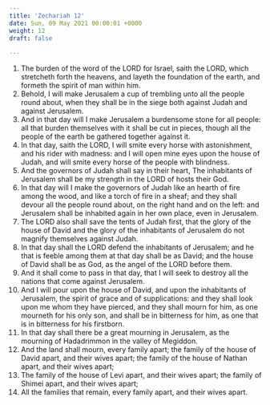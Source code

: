 ```yaml
---
title: 'Zechariah 12'
date: Sun, 09 May 2021 00:00:01 +0000
weight: 12
draft: false
  
---
```


1. The burden of the word of the LORD for Israel, saith the LORD, which stretcheth forth the heavens, and layeth the foundation of the earth, and formeth the spirit of man within him.
2. Behold, I will make Jerusalem a cup of trembling unto all the people round about, when they shall be in the siege both against Judah and against Jerusalem.
3. And in that day will I make Jerusalem a burdensome stone for all people: all that burden themselves with it shall be cut in pieces, though all the people of the earth be gathered together against it.
4. In that day, saith the LORD, I will smite every horse with astonishment, and his rider with madness: and I will open mine eyes upon the house of Judah, and will smite every horse of the people with blindness.
5. And the governors of Judah shall say in their heart, The inhabitants of Jerusalem shall be my strength in the LORD of hosts their God.
6. In that day will I make the governors of Judah like an hearth of fire among the wood, and like a torch of fire in a sheaf; and they shall devour all the people round about, on the right hand and on the left: and Jerusalem shall be inhabited again in her own place, even in Jerusalem.
7. The LORD also shall save the tents of Judah first, that the glory of the house of David and the glory of the inhabitants of Jerusalem do not magnify themselves against Judah.
8. In that day shall the LORD defend the inhabitants of Jerusalem; and he that is feeble among them at that day shall be as David; and the house of David shall be as God, as the angel of the LORD before them.
9. And it shall come to pass in that day, that I will seek to destroy all the nations that come against Jerusalem.
10. And I will pour upon the house of David, and upon the inhabitants of Jerusalem, the spirit of grace and of supplications: and they shall look upon me whom they have pierced, and they shall mourn for him, as one mourneth for his only son, and shall be in bitterness for him, as one that is in bitterness for his firstborn.
11. In that day shall there be a great mourning in Jerusalem, as the mourning of Hadadrimmon in the valley of Megiddon.
12. And the land shall mourn, every family apart; the family of the house of David apart, and their wives apart; the family of the house of Nathan apart, and their wives apart;
13. The family of the house of Levi apart, and their wives apart; the family of Shimei apart, and their wives apart;
14. All the families that remain, every family apart, and their wives apart.

